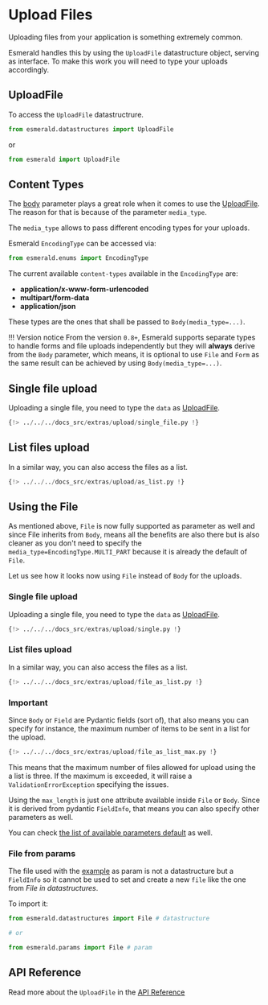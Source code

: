 # Upload Files

Uploading files from your application is something extremely common.

Esmerald handles this by using the `UploadFile` datastructure object, serving as interface. To make
this work you will need to type your uploads accordingly.

## UploadFile

To access the `UploadFile` datastructrure.

```python
from esmerald.datastructures import UploadFile
```

or

```python
from esmerald import UploadFile
```

## Content Types

The [body](./body-fields.md) parameter plays a great role when it comes to use the
[UploadFile](#uploadfile). The reason for that is because of the parameter `media_type`.

The `media_type` allows to pass different encoding types for your uploads.

Esmerald `EncodingType` can be accessed via:

```python
from esmerald.enums import EncodingType
```

The current available `content-types` available in the `EncodingType` are:

* **application/x-www-form-urlencoded**
* **multipart/form-data**
* **application/json**

These types are the ones that shall be passed to `Body(media_type=...)`.

!!! Version notice
    From the version `0.8+`, Esmerald supports separate types to handle forms and file uploads
    independently but they will **always** derive from the `Body` parameter, which means, it is
    optional to use `File` and `Form` as the same result can be achieved by using
    `Body(media_type=...)`.


## Single file upload

Uploading a single file, you need to type the `data` as [UploadFile](#uploadfile).

```python
{!> ../../../docs_src/extras/upload/single_file.py !}
```

## List files upload

In a similar way, you can also access the files as a list.

```python
{!> ../../../docs_src/extras/upload/as_list.py !}
```

## Using the File

As mentioned above, `File` is now fully supported as parameter as well and since File inherits from
`Body`, means all the benefits are also there but is also cleaner as you don't need to specify
the `media_type=EncodingType.MULTI_PART` because it is already the default of `File`.

Let us see how it looks now using `File` instead of `Body` for the uploads.

### Single file upload

Uploading a single file, you need to type the `data` as [UploadFile](#uploadfile).

```python hl_lines="6"
{!> ../../../docs_src/extras/upload/single.py !}
```

### List files upload

In a similar way, you can also access the files as a list.

```python hl_lines="8"
{!> ../../../docs_src/extras/upload/file_as_list.py !}
```

### Important

Since `Body` or `Field` are Pydantic fields (sort of), that also means you can specify for instance,
the maximum number of items to be sent in a list for the upload.

```python hl_lines="8"
{!> ../../../docs_src/extras/upload/file_as_list_max.py !}
```

This means that the maximum number of files allowed for upload using the a list is three. If the
maximum is exceeded, it will raise a `ValidationErrorException` specifying the issues.

Using the `max_length` is just one attribute available inside `File` or `Body`. Since it is derived
from pydantic `FieldInfo`, that means you can also specify other parameters as well.

You can check [the list of available parameters default](https://docs.pydantic.dev/latest/api/fields/#pydantic.fields.FieldInfo)
as well.

### File from params

The file used with the [example](#single-file-upload-1) as param is not a datastructure but a `FieldInfo` so it cannot
be used to set and create a new `file` like the one from *File in datastructures*.

To import it:

```python
from esmerald.datastructures import File # datastructure

# or

from esmerald.params import File # param
```

## API Reference

Read more about the `UploadFile` in the [API Reference](../references/uploadfile.md)
